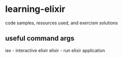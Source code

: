 # learning-elixir
code samples, resources used, and exercism solutions

## useful command args
iex - interactive elixir
elixir <filename> - run elixir application

